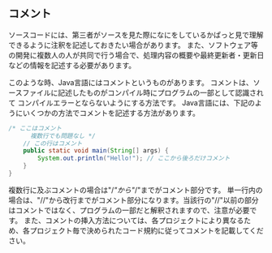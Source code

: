 ## コメント
ソースコードには、第三者がソースを見た際になにをしているかぱっと見で理解できるように注釈を記述しておきたい場合があります。
また、ソフトウェア等の開発に複数人の人が共同で行う場合で、処理内容の概要や最終更新者・更新日などの情報を記述する必要があります。

このような時、Java言語にはコメントというものがあります。
コメントは、ソースファイルに記述したものがコンパイル時にプログラムの一部として認識されて
コンパイルエラーとならないようにする方法です。
Java言語には、下記のようにいくつかの方法でコメントを記述する方法があります。

```java
/* ここはコメント
      複数行でも問題なし */
	// この行はコメント
	public static void main(String[] args) {
		System.out.println("Hello!"); // ここから後ろだけコメント
	}
}
```

複数行に及ぶコメントの場合は"/*"から"*/"までがコメント部分です。
単一行内の場合は、"//"から改行までがコメント部分になります。当該行の"//"以前の部分はコメントではなく、プログラムの一部だと解釈されますので、注意が必要です。
また、コメントの挿入方法については、各プロジェクトにより異なるため、各プロジェクト毎で決められたコード規約に従ってコメントを記載してください。
